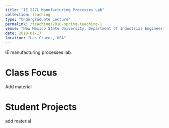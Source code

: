 ```yaml
---
title: "IE 217L Manufacturing Processes Lab"
collection: teaching
type: "Undergraduate Lecture"
permalink: /teaching/2018-spring-teaching-1
venue: "New Mexico State University, Department of Industrial Engineering"
date: 2018-01-17
location: "Las Cruces, USA"
---
```


IE manufacturing processes lab.

Class Focus
======
Add material

Student Projects
======
add material
